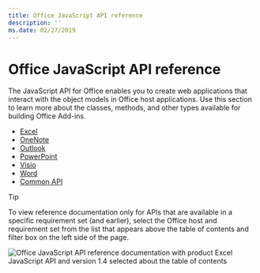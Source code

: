 ```yaml
---
title: Office JavaScript API reference 
description: ''
ms.date: 02/27/2019
---
```


# Office JavaScript API reference

The JavaScript API for Office enables you to create web applications that interact with the object models in Office host applications. Use this section to learn more about the classes, methods, and other types available for building Office Add-ins.

- [Excel](/javascript/api/api-ref?view=excel-js-preview)
- [OneNote](/javascript/api/api-ref?view=onenote-js-1.1)
- [Outlook](/javascript/api/api-ref?view=outlook-js-preview)
- [PowerPoint](/javascript/api/api-ref?view=powerpoint-js-1.1)
- [Visio](/javascript/api/api-ref?view=visio-js-1.1)
- [Word](/javascript/api/api-ref?view=word-js-preview)
- [Common API](/javascript/api/api-ref?view=common-js)

> [!TIP]
> To view reference documentation only for APIs that are available in a specific requirement set (and earlier), select the Office host and requirement set from the list that appears above the table of contents and filter box on the left side of the page.
> 
> ![Office JavaScript API reference documentation with product Excel JavaScript API and version 1.4 selected about the table of contents](images/api-ref-moniker-selector-1.png)